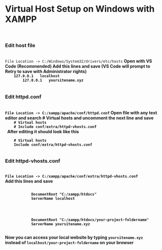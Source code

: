 # Virtual Host Setup on Windows with XAMPP
 <br>
 <h3>Edit host file</h3>
 <br>
 <code>File Location -> C:/Windows/System32/drivers/etc/hosts</code> 
 <b>Open with VS Code (Recommended) Add this lines and save (VS Code will prompt to Retry to save with Administrator rights)<b>
 <code>
	127.0.0.1   localhost
        127.0.0.1   yoursitename.xyz
 </code>
 <br>
 <h3>Edit httpd.conf</h3>
 <br>
 <code>File Location -> C:/xampp/apache/conf/httpd.conf</code>
 <b>Open file with any text editor and search # Virtual hosts and uncomment the next line and save</b>
 <code>
	# Virtual hosts
	# Include conf/extra/httpd-vhosts.conf
 </code>
 <b>After editing it should look like this</b>
 <br>
 <code>
	# Virtual hosts
	Include conf/extra/httpd-vhosts.conf
 </code>
 <br>
 <h3>Edit httpd-vhosts.conf</h3>
 <br>
 <code>File Location -> C:/xampp/apache/conf/extra/httpd-vhosts.conf</code>
 <br>
 <b>Add this lines and save<b>
 <br>
 <code>
	<VirtualHost *:80>
        	DocumentRoot "C:/xampp/htdocs"
        	ServerName localhost
        </VirtualHost>
       <br>
	<VirtualHost *:80>
    		DocumentRoot "C:/xampp/htdocs/your-project-foldername"
    		ServerName yoursitename.xyz
	</VirtualHost>
 </code>
 <br>
 <b>Now you can access your local website by typing <code>yoursitename.xyz</code> instead of <code>localhost/your-project-foldername</code> on your browser</b>
